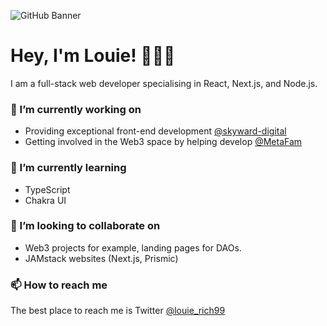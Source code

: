 ![GitHub Banner](https://user-images.githubusercontent.com/60019261/149766958-9142fb38-bfac-4afd-a38a-8b1382f5984a.png)

# Hey, I'm Louie! 🙋🏼‍♂️
I am a full-stack web developer specialising in React, Next.js, and Node.js. 

### 🔭 I’m currently working on
- Providing exceptional front-end development [@skyward-digital](https://github.com/skyward-digital)
- Getting involved in the Web3 space by helping develop [@MetaFam](https://github.com/MetaFam)

### 🌱 I’m currently learning
- TypeScript
- Chakra UI

### 👯 I’m looking to collaborate on
- Web3 projects for example, landing pages for DAOs.
- JAMstack websites (Next.js, Prismic)

### 📫 How to reach me
The best place to reach me is Twitter [@louie_rich99](https://twitter.com/Louie_Rich99)
